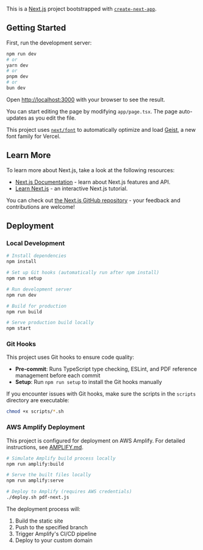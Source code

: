 This is a [Next.js](https://nextjs.org) project bootstrapped with [`create-next-app`](https://nextjs.org/docs/app/api-reference/cli/create-next-app).

## Getting Started

First, run the development server:

```bash
npm run dev
# or
yarn dev
# or
pnpm dev
# or
bun dev
```

Open [http://localhost:3000](http://localhost:3000) with your browser to see the result.

You can start editing the page by modifying `app/page.tsx`. The page auto-updates as you edit the file.

This project uses [`next/font`](https://nextjs.org/docs/app/building-your-application/optimizing/fonts) to automatically optimize and load [Geist](https://vercel.com/font), a new font family for Vercel.

## Learn More

To learn more about Next.js, take a look at the following resources:

- [Next.js Documentation](https://nextjs.org/docs) - learn about Next.js features and API.
- [Learn Next.js](https://nextjs.org/learn) - an interactive Next.js tutorial.

You can check out [the Next.js GitHub repository](https://github.com/vercel/next.js) - your feedback and contributions are welcome!

## Deployment

### Local Development

```bash
# Install dependencies
npm install

# Set up Git hooks (automatically run after npm install)
npm run setup

# Run development server
npm run dev

# Build for production
npm run build

# Serve production build locally
npm start
```

### Git Hooks

This project uses Git hooks to ensure code quality:

- **Pre-commit**: Runs TypeScript type checking, ESLint, and PDF reference management before each commit
- **Setup**: Run `npm run setup` to install the Git hooks manually

If you encounter issues with Git hooks, make sure the scripts in the `scripts` directory are executable:

```bash
chmod +x scripts/*.sh
```

### AWS Amplify Deployment

This project is configured for deployment on AWS Amplify. For detailed instructions, see [AMPLIFY.md](./AMPLIFY.md).

```bash
# Simulate Amplify build process locally
npm run amplify:build

# Serve the built files locally
npm run amplify:serve

# Deploy to Amplify (requires AWS credentials)
./deploy.sh pdf-next.js
```

The deployment process will:

1. Build the static site
2. Push to the specified branch
3. Trigger Amplify's CI/CD pipeline
4. Deploy to your custom domain
